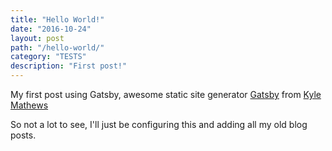 ```yaml
---
title: "Hello World!"
date: "2016-10-24"
layout: post
path: "/hello-world/"
category: "TESTS"
description: "First post!"
---
```


My first post using Gatsby, awesome static site generator [Gatsby][gatsby] from [Kyle Mathews][kyle] 

So not a lot to see, I'll just be configuring this and adding all my old blog posts.

<!-- Links -->
[gatsby]: https://github.com/gatsbyjs/gatsby
[kyle]: https://github.com/KyleAMathews
